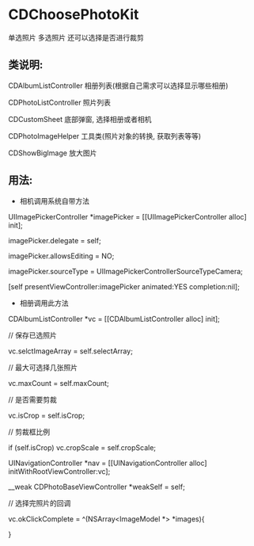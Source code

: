 # CDChoosePhotoKit
单选照片  多选照片  还可以选择是否进行裁剪

## 类说明:

CDAlbumListController  相册列表(根据自己需求可以选择显示哪些相册)

CDPhotoListController   照片列表

CDCustomSheet            底部弹窗, 选择相册或者相机

CDPhotoImageHelper    工具类(照片对象的转换,  获取列表等等)

CDShowBigImage          放大图片


## 用法:

* 相机调用系统自带方法

UIImagePickerController *imagePicker = [[UIImagePickerController alloc] init];

imagePicker.delegate = self;

imagePicker.allowsEditing = NO;

imagePicker.sourceType = UIImagePickerControllerSourceTypeCamera;

[self presentViewController:imagePicker animated:YES completion:nil];

* 相册调用此方法

CDAlbumListController *vc = [[CDAlbumListController alloc] init];

// 保存已选照片

vc.selctImageArray = self.selectArray;

// 最大可选择几张照片

vc.maxCount = self.maxCount;

// 是否需要剪裁

vc.isCrop = self.isCrop;

// 剪裁框比例

if (self.isCrop) vc.cropScale = self.cropScale;

UINavigationController *nav = [[UINavigationController alloc] initWithRootViewController:vc];

__weak CDPhotoBaseViewController *weakSelf = self;

// 选择完照片的回调

vc.okClickComplete = ^(NSArray<ImageModel *> *images){

}
